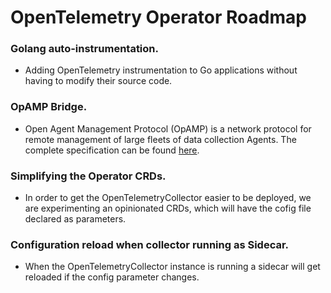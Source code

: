  # OpenTelemetry Operator Roadmap

### Golang auto-instrumentation.
  - Adding OpenTelemetry instrumentation to Go applications without having to modify their source code.

### OpAMP Bridge.
  - Open Agent Management Protocol (OpAMP) is a network protocol for remote management of large fleets of data collection Agents. The complete specification can be found [here](https://github.com/open-telemetry/opamp-spec/blob/main/specification.md). 

### Simplifying the Operator CRDs.
  - In order to get the OpenTelemetryCollector easier to be deployed, we are experimenting an opinionated CRDs, which will have the cofig file declared as parameters.

### Configuration reload when collector running as Sidecar.
  - When the OpenTelemetryCollector instance is running a sidecar will get reloaded if the config parameter changes.
